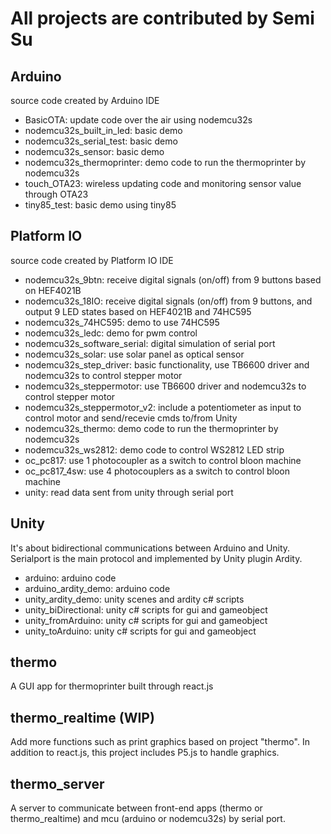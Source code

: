 # All projects are contributed by Semi Su

## Arduino
source code created by Arduino IDE

- BasicOTA: update code over the air using nodemcu32s 
- nodemcu32s_built_in_led: basic demo
- nodemcu32s_serial_test: basic demo
- nodemcu32s_sensor: basic demo
- nodemcu32s_thermoprinter: demo code to run the thermoprinter by nodemcu32s
- touch_OTA23: wireless updating code and monitoring sensor value through OTA23  
- tiny85_test: basic demo using tiny85

## Platform IO
source code created by Platform IO IDE

- nodemcu32s_9btn: receive digital signals (on/off) from 9 buttons based on HEF4021B
- nodemcu32s_18IO: receive digital signals (on/off) from 9 buttons, and output 9 LED states based on HEF4021B and 74HC595
- nodemcu32s_74HC595: demo to use 74HC595
- nodemcu32s_ledc: demo for pwm control
- nodemcu32s_software_serial: digital simulation of serial port
- nodemcu32s_solar: use solar panel as optical sensor
- nodemcu32s_step_driver: basic functionality, use TB6600 driver and nodemcu32s to control stepper motor
- nodemcu32s_steppermotor: use TB6600 driver and nodemcu32s to control stepper motor
- nodemcu32s_steppermotor_v2: include a potentiometer as input to control motor and send/recevie cmds to/from Unity  
- nodemcu32s_thermo: demo code to run the thermoprinter by nodemcu32s
- nodemcu32s_ws2812: demo code to control WS2812 LED strip
- oc_pc817: use 1 photocoupler as a switch to control bloon machine
- oc_pc817_4sw: use 4 photocouplers as a switch to control bloon machine
- unity: read data sent from unity through serial port

## Unity

It's about bidirectional communications between Arduino and Unity. Serialport is the main protocol and implemented by Unity plugin Ardity.

- arduino: arduino code
- arduino_ardity_demo: arduino code 
- unity_ardity_demo: unity scenes and ardity c# scripts
- unity_biDirectional: unity c# scripts for gui and gameobject
- unity_fromArduino: unity c# scripts for gui and gameobject
- unity_toArduino: unity c# scripts for gui and gameobject

## thermo
A GUI app for thermoprinter built through react.js

## thermo_realtime (WIP)
Add more functions such as print graphics based on project "thermo".
In addition to react.js, this project includes P5.js to handle graphics.

## thermo_server
A server to communicate between front-end apps (thermo or thermo_realtime) and mcu (arduino or nodemcu32s) by serial port.


